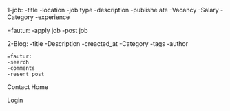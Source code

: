1-job:
   -title
   -location
   -job type
   -description 
   -publishe ate
   -Vacancy
   -Salary
   -Category
   -experience
   

   =fautur:
   -apply job
   -post job



2-Blog:
    -title
    -Description
    -creacted_at
    -Category
    -tags
    -author

    =fautur:
    -search
    -comments
    -resent post
    
Contact
Home

Login
